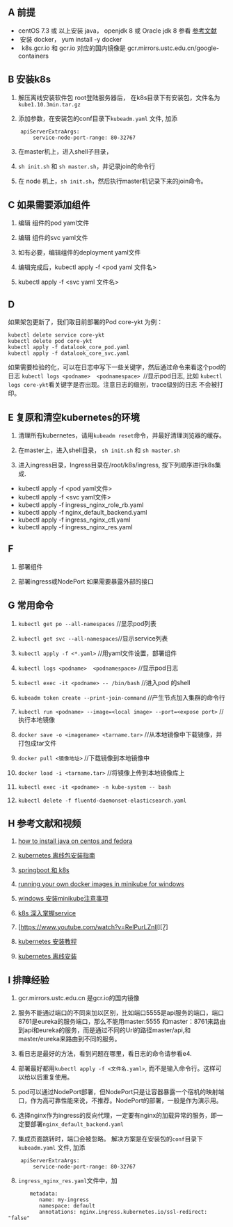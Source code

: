 
## A 前提
 - centOS 7.3 或 以上安装 java， openjdk 8 或 Oracle jdk 8  参看 [参考文献][1]      
 - &nbsp;安装 docker， yum install -y docker 
 - &nbsp; k8s.gcr.io 和 gcr.io    对应的国内镜像是 gcr.mirrors.ustc.edu.cn/google-containers

## B 安装k8s

1.  解压离线安装软件包 root登陆服务器后， 在k8s目录下有安装包，文件名为 `kube1.10.3min.tar.gz`
    
2.  添加参数，在安装包的conf目录下`kubeadm.yaml` 文件, 加添
``` 
    apiServerExtraArgs: 
        service-node-port-range: 80-32767
```    
3.  在master机上，进入shell子目录，
    
4.  `sh init.sh` 和 `sh master.sh`，并记录join的命令行
    
5.  在 node 机上，`sh init.sh`，然后执行master机记录下来的join命令。
    

## C 如果需要添加组件

1.  编辑 组件的pod yaml文件
    
2.  编辑 组件的svc yaml文件
    
3.  如有必要，编辑组件的deployment yaml文件
    
4.  编辑完成后，kubectl apply -f <pod yaml 文件名>
    
5.  kubectl apply -f <svc yaml 文件名>
    

## D 
如果架包更新了，我们取目前部署的Pod core-ykt 为例： 
```
kubectl delete service core-ykt 
kubectl delete pod core-ykt 
kubectl apply -f datalook_core_pod.yaml 
kubectl apply -f datalook_core_svc.yaml
```
如果需要检验的化，可以在日志中写下一些关键字，然后通过命令来看这个pod的日志 `kubectl logs <podname>  <podnamespace> `//显示pod日志, 比如 `kubectl logs core-ykt`看关键字是否出现。注意日志的级别，trace级别的日志 不会被打印。

## E 复原和清空kubernetes的环境

1.  清理所有kubernetes，请用`kubeadm reset`命令，并最好清理浏览器的缓存。
    
2.  在master上，进入shell目录， `sh init.sh` 和 `sh master.sh`
    
3.  进入ingress目录，Ingress目录在/root/k8s/ingress, 按下列顺序进行k8s集成. 
 - kubectl apply -f <pod yaml文件>
 - kubectl apply -f <svc yaml文件>
 - kubectl apply -f ingress_nginx_role_rb.yaml
 - kubectl apply -f nginx_default_backend.yaml
 - kubectl apply -f ingress_nginx_ctl.yaml
 - kubectl apply -f ingress_nginx_res.yaml
    

## F

1.  部署组件
    
2.  部署ingress或NodePort 如果需要暴露外部的接口
    

## G 常用命令

1.  `kubectl get po --all-namespaces` //显示pod列表
    
2.  `kubectl get svc --all-namespaces`//显示service列表
    
3.  `kubectl apply -f <*.yaml>` //用yaml文件设置，部署组件
    
4.  `kubectl logs <podname>  <podnamespace>` //显示pod日志
    
5.  `kubectl exec -it <podname> -- /bin/bash` //进入pod 的shell
    
6.  `kubeadm token create --print-join-command` //产生节点加入集群的命令行
    
7.  `kubectl run <podname> --image=<local image> --port=<expose port>` //执行本地镜像
    
8.  `docker save -o <imagename> <tarname.tar>` //从本地镜像中下载镜像，并打包成tar文件
    
9.  `docker pull <镜像地址>` //下载镜像到本地镜像中

10. `docker load -i <tarname.tar>` //将镜像上传到本地镜像库上

11. `kubectl exec -it <podname> -n kube-system -- bash`
    
12.  `kubectl delete -f fluentd-daemonset-elasticsearch.yaml`
    

## H 参考文献和视频

1. [how to install java on centos and fedora][1]
    
1. [kubernetes 离线包安装指南][2]

1. [springboot 和 k8s][3]

1. [running your own docker images in minikube for windows][4]

1. [windows 安装minikube注意事项][5]

1. [k8s 深入掌握service][6]

1. [https://www.youtube.com/watch?v=RelPurLZnII][7]

1. [kubernetes 安装教程][8]

1. [kubernetes 离线安装][9] 


## I 排障经验

1.  gcr.mirrors.ustc.edu.cn 是gcr.io的国内镜像
    
2.  服务不能通过端口的不同来加以区别，比如端口5555是api服务的端口，端口8761是eureka的服务端口，那么不能用master:5555 和master：8761来路由到api和eureka的服务，而是通过不同的Url的路径master/api,和master/eureka来路由到不同的服务。
    
3.  看日志是最好的方法，看到问题在哪里，看日志的命令请参看e4.
    
4.  部署最好都用`kubectl apply -f <文件名.yaml>`, 而不是输入命令行。这样可以给以后重复使用。
    
5.  pod可以通过NodePort部署，但NodePort只是让容器暴露一个宿机的映射端口，作为高可靠性能来说，不推荐。NodePort的部署，一般是作为演示用。
    
6.  选择nginx作为ingress的反向代理，一定要有nginx的加载异常的服务，即一定要部署`nginx_default_backend.yaml`
    
7.  集成页面跳转时，端口会被忽略。 解决方案是在安装包的`conf`目录下`kubeadm.yaml` 文件, 加添 
```
    apiServerExtraArgs: 
        service-node-port-range: 80-32767
```    
8.  `ingress_nginx_res.yaml`文件中，加
```
       metadata: 
          name: my-ingress 
          namespace: default 
          annotations: nginx.ingress.kubernetes.io/ssl-redirect: "false"
```

[1]: https://www.digitalocean.com/community/tutorials/how-to-install-java-on-centos-and-fedora
[2]: https://segmentfault.com/a/1190000011707194
[3]: https://github.com/trisberg/boot-k8s-microservices/tree/s1p2017
[4]: https://medium.com/@maumribeiro/running-your-own-docker-images-in-minikube-for-windows-ea7383d931f6
[5]: https://blog.csdn.net/w1491413492/article/details/78827819
[6]: https://blog.csdn.net/levy_cui/article/details/70336283
[7]: https://www.youtube.com/watch?v=RelPurLZnII
[8]: http://www.iqiyi.com/w_19ruztmqil.html
[9]: http://lameleg.com/tech/install-k8s.html
